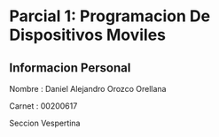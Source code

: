 # Parcial 1: Programacion De Dispositivos Moviles

## Informacion Personal

Nombre : Daniel Alejandro Orozco Orellana

Carnet : 00200617

Seccion Vespertina
